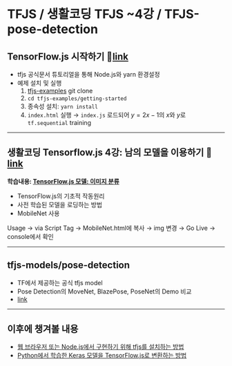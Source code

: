 # TFJS / 생활코딩 TFJS ~4강 / TFJS-pose-detection

## TensorFlow.js 시작하기 🏫[link](https://www.tensorflow.org/js/tutorials?hl=ko)
- tfjs 공식문서 튜토리얼을 통해 Node.js와 yarn 환경설정
- 예제 설치 및 실행
    1. [tfjs-examples](https://github.com/tensorflow/tfjs-examples) git clone
    2. `cd tfjs-examples/getting-started`
    3. 종속성 설치: `yarn install`
    4. `index.html` 실행 → `index.js` 로드되어 $y=2x-1$의 $x$와 $y$로 `tf.sequential` training

---
## 생활코딩 Tensorflow.js 4강: 남의 모델을 이용하기 🏫[link](https://www.youtube.com/watch?v=ZJX0J21AZOA&list=PLuHgQVnccGMBEbPiaGs2kfQFpMmQchM-1&index=5)
**학습내용: [TensorFlow.js 모델: 이미지 분류](https://github.com/tensorflow/tfjs-models/tree/master/mobilenet)**
- TensorFlow.js의 기초적 작동원리
- 사전 학습된 모델을 로딩하는 방법
- MobileNet 사용

Usage → via Script Tag → MobileNet.html에 복사
→ img 변경 → Go Live → console에서 확인

---
## tfjs-models/pose-detection
- TF에서 제공하는 공식 tfjs model
- Pose Detection의 MoveNet, BlazePose, PoseNet의 Demo 비교
- [link](https://github.com/tensorflow/tfjs-models/tree/master/pose-detection/demos#live-camera-demo)


---
## 이후에 챙겨볼 내용
- [웹 브라우저 또는 Node.js에서 구현하기 위해 tfjs를 설치하는 방법](https://www.tensorflow.org/js/tutorials/setup?hl=ko)
- [Python에서 학습한 Keras 모델을 TensorFlow.js로 변환하는 방법](https://www.tensorflow.org/js/tutorials/conversion/import_keras?hl=ko)